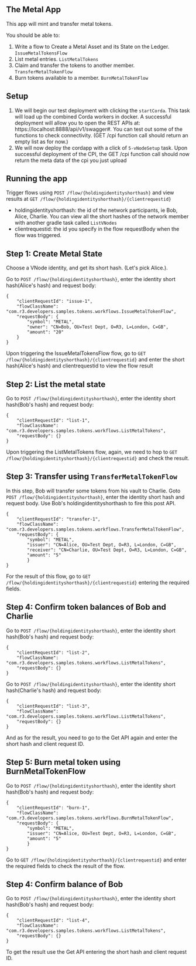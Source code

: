 ##  The Metal App

This app will mint and transfer metal tokens.

You should be able to:
1. Write a flow to Create a Metal Asset and its State on the Ledger. `IssueMetalTokensFlow`
2. List metal entries. `ListMetalTokens`
3. Claim and transfer the tokens to another member. `TransferMetalTokenFlow`
4. Burn tokens available to a member. `BurnMetalTokenFlow`


## Setup

1. We will begin our test deployment with clicking the `startCorda`. This task will load up the combined Corda workers in docker.
   A successful deployment will allow you to open the REST APIs at: https://localhost:8888/api/v1/swagger#. You can test out some of the
   functions to check connectivity. (GET /cpi function call should return an empty list as for now.)
2. We will now deploy the cordapp with a click of `5-vNodeSetup` task. Upon successful deployment of the CPI, the GET /cpi function call should now return the meta data of the cpi you just upload


## Running the app

Trigger flows using `POST /flow/{holdingidentityshorthash}` and view results at `GET /flow/{holdingidentityshorthash}/{clientrequestid}`
* holdingidentityshorthash: the id of the network participants, ie Bob, Alice, Charlie. You can view all the short hashes of the network member with another gradle task called `ListVNodes`
* clientrequestid: the id you specify in the flow requestBody when the flow was triggered.


## Step 1: Create Metal State
Choose a VNode identity, and get its short hash. (Let's pick Alice.).

Go to `POST /flow/{holdingidentityshorthash}`, enter the identity short hash(Alice's hash) and request body:
```
{
    "clientRequestId": "issue-1",
    "flowClassName": "com.r3.developers.samples.tokens.workflows.IssueMetalTokenFlow",
    "requestBody": {
        "symbol": "METAL",
        "owner": "CN=Bob, OU=Test Dept, O=R3, L=London, C=GB",
        "amount": "20"
    }
}
```

Upon triggering the IssueMetalTokensFlow flow, go to `GET /flow/{holdingidentityshorthash}/{clientrequestid}` and enter the short hash(Alice's hash) and clientrequestid to view the flow result


## Step 2: List the metal state
Go to `POST /flow/{holdingidentityshorthash}`, enter the identity short hash(Bob's hash) and request body:
```
{
    "clientRequestId": "list-1",
    "flowClassName": "com.r3.developers.samples.tokens.workflows.ListMetalTokens",
    "requestBody": {}
}
```
Upon triggering the ListMetalTokens flow, again, we need to hop to `GET /flow/{holdingidentityshorthash}/{clientrequestid}`
and check the result.


## Step 3: Transfer using `TransferMetalTokenFlow`
In this step, Bob will transfer some tokens from his vault to Charlie.
Goto `POST /flow/{holdingidentityshorthash}`, enter the identity short hash and request body.
Use Bob's holdingidentityshorthash to fire this post API.
```
{
    "clientRequestId": "transfer-1",
    "flowClassName": "com.r3.developers.samples.tokens.workflows.TransferMetalTokenFlow",
    "requestBody": {
        "symbol": "METAL",
        "issuer": "CN=Alice, OU=Test Dept, O=R3, L=London, C=GB",
        "receiver": "CN=Charlie, OU=Test Dept, O=R3, L=London, C=GB",
        "amount": "5"
        }
}
```
For the result of this flow, go to `GET /flow/{holdingidentityshorthash}/{clientrequestid}`  entering the required fields.


## Step 4: Confirm token balances of Bob and Charlie
Go to `POST /flow/{holdingidentityshorthash}`, enter the identity short hash(Bob's hash) and request body:
```
{
    "clientRequestId": "list-2",
    "flowClassName": "com.r3.developers.samples.tokens.workflows.ListMetalTokens",
    "requestBody": {}
}
```
Go to `POST /flow/{holdingidentityshorthash}`, enter the identity short hash(Charlie's hash) and request body:
```
{
    "clientRequestId": "list-3",
    "flowClassName": "com.r3.developers.samples.tokens.workflows.ListMetalTokens",
    "requestBody": {}
}
```

And as for the result, you need to go to the Get API again and enter the short hash and client request ID.


## Step 5: Burn metal token using BurnMetalTokenFlow
Go to `POST /flow/{holdingidentityshorthash}`, enter the identity short hash(Bob's hash) and request body:
```
{
    "clientRequestId": "burn-1",
    "flowClassName": "com.r3.developers.samples.tokens.workflows.BurnMetalTokenFlow",
    "requestBody": {
        "symbol": "METAL",
        "issuer": "CN=Alice, OU=Test Dept, O=R3, L=London, C=GB",
        "amount": "5"
        }
}
```
Go to `GET /flow/{holdingidentityshorthash}/{clientrequestid}` and enter the required fields to check the result of
the flow.


## Step 4: Confirm balance of Bob

Go to `POST /flow/{holdingidentityshorthash}`, enter the identity short hash(Bob's hash) and request body:
```
{
    "clientRequestId": "list-4",
    "flowClassName": "com.r3.developers.samples.tokens.workflows.ListMetalTokens",
    "requestBody": {}
}
```

To get the result use the Get API entering the short hash and client request ID.


